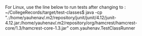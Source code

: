 For Linux, use the line below to run tests after changing to : ~/CollegeRecords/target/test-classes$
java -cp ".:/home/yauhenav/.m2/repository/junit/junit/4.12/junit-4.12.jar:/home/yauhenav/.m2/repository/org/hamcrest/hamcrest-core/1.3/hamcrest-core-1.3.jar" com.yauhenav.TestClassRunner
